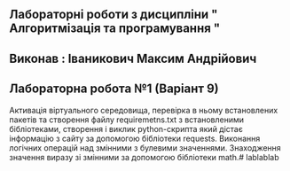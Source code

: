 ## Лабораторні роботи з дисципліни " Aлгоритмізація та програмування "
## Виконав : Іваникович Максим Андрійович
## Лабораторна робота №1 (Варіант 9)

Активація віртуального середовища, перевірка в ньому встановлених пакетів та створення файлу requiremetns.txt з встановленими бібліотеками, створення і виклик python-скрипта який дістає інформацію з сайту за допомогою бібліотеки requests. Виконання логічних операцій над змінними з булевими значеннями. Знаходження значення виразу зі змінними за допомогою бібліотеки math.#   l a b l a b l a b  
 